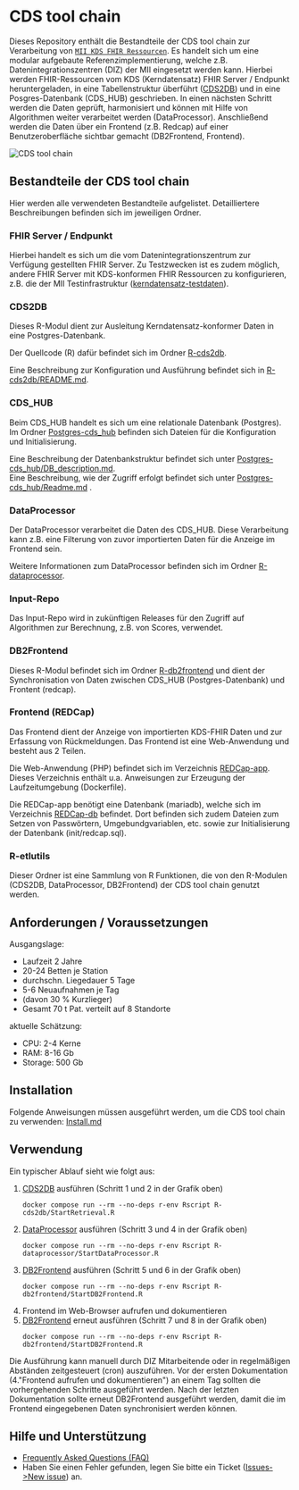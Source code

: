 # CDS tool chain

Dieses Repository enthält die Bestandteile der CDS tool chain zur Verarbeitung von [`MII KDS FHIR Ressourcen`](https://www.medizininformatik-initiative.de/de/basismodule-des-kerndatensatzes-der-mii). Es handelt sich um eine modular aufgebaute Referenzimplementierung, welche z.B. Datenintegrationszentren (DIZ) der MII eingesetzt werden kann. Hierbei werden FHIR-Ressourcen vom KDS (Kerndatensatz) FHIR Server / Endpunkt heruntergeladen, in eine Tabellenstruktur überführt  ([CDS2DB](./README.md#cds2db)) und in eine Posgres-Datenbank (CDS_HUB) geschrieben. In einen nächsten Schritt werden die Daten geprüft, harmonisiert und können mit Hilfe von Algorithmen weiter verarbeitet werden (DataProcessor). Anschließend werden die Daten über ein Frontend (z.B. Redcap) auf einer Benutzeroberfläche sichtbar gemacht (DB2Frontend, Frontend).

![CDS tool chain](https://github.com/medizininformatik-initiative/INTERPOLAR/assets/5671404/d8ee4fb8-c9fb-40f2-81cb-2adeda6d20b2)

## Bestandteile der CDS tool chain

Hier werden alle verwendeten Bestandteile aufgelistet. Detailliertere Beschreibungen befinden sich im jeweiligen Ordner.

### FHIR Server / Endpunkt

Hierbei handelt es sich um die vom Datenintegrationszentrum zur Verfügung gestellten FHIR Server. Zu Testzwecken ist es zudem möglich, andere FHIR Server mit KDS-konformen FHIR Ressourcen zu konfigurieren, z.B. die der MII Testinfrastruktur ([kerndatensatz-testdaten](https://github.com/medizininformatik-initiative/kerndatensatz-testdaten)).

### CDS2DB

Dieses R-Modul dient zur Ausleitung Kerndatensatz-konformer Daten in eine Postgres-Datenbank.

Der Quellcode (R) dafür befindet sich im Ordner [R-cds2db](./R-cds2db).

Eine Beschreibung zur Konfiguration und Ausführung befindet sich in [R-cds2db/README.md](./R-cds2db/README.md).

### CDS_HUB

Beim CDS_HUB handelt es sich um eine relationale Datenbank (Postgres). Im Ordner [Postgres-cds_hub](./Postgres-cds_hub) befinden sich Dateien für die Konfiguration und Initialisierung.

Eine Beschreibung der Datenbankstruktur befindet sich unter [Postgres-cds_hub/DB_description.md](./Postgres-cds_hub/DB_description.md). \
Eine Beschreibung, wie der Zugriff erfolgt befindet sich unter [Postgres-cds_hub/Readme.md](./Postgres-cds_hub/Readme.md) .

### DataProcessor

Der DataProcessor verarbeitet die Daten des CDS_HUB. Diese Verarbeitung kann z.B. eine Filterung von zuvor importierten Daten für die Anzeige im Frontend sein.

Weitere Informationen zum DataProcessor befinden sich im Ordner [R-dataprocessor](./R-dataprocessor).

### Input-Repo

Das Input-Repo wird in zukünftigen Releases für den Zugriff auf Algorithmen zur Berechnung, z.B. von Scores, verwendet.

### DB2Frontend

Dieses R-Modul befindet sich im Ordner [R-db2frontend](./R-db2frontend) und dient der Synchronisation von Daten zwischen CDS_HUB (Postgres-Datenbank) und Frontent (redcap). 

### Frontend (REDCap)

Das Frontend dient der Anzeige von importierten KDS-FHIR Daten und zur Erfassung von Rückmeldungen.
Das Frontend ist eine Web-Anwendung und besteht aus 2 Teilen. 

Die Web-Anwendung (PHP) befindet sich im Verzeichnis [REDCap-app](./REDCap-app). 
Dieses Verzeichnis enthält u.a. Anweisungen zur Erzeugung der Laufzeitumgebung (Dockerfile).

Die REDCap-app benötigt eine Datenbank (mariadb), welche sich im Verzeichnis [REDCap-db](./REDCap-db) befindet. Dort befinden sich zudem Dateien zum Setzen von Passwörtern, Umgebundgvariablen, etc. sowie zur Initialisierung der Datenbank (init/redcap.sql).

### R-etlutils

Dieser Ordner ist eine Sammlung von R Funktionen, die von den R-Modulen (CDS2DB, DataProcessor, DB2Frontend) der CDS tool chain genutzt werden.


## Anforderungen / Voraussetzungen

Ausgangslage:

 - Laufzeit 2 Jahre
 - 20-24 Betten je Station
 - durchschn. Liegedauer 5 Tage
 - 5-6 Neuaufnahmen je Tag
 - (davon 30 % Kurzlieger)
 - Gesamt 70 t Pat. verteilt auf 8 Standorte

aktuelle Schätzung:

 - CPU: 2-4 Kerne
 - RAM: 8-16 Gb
 - Storage: 500 Gb


## Installation

Folgende Anweisungen müssen ausgeführt werden, um die CDS tool chain zu verwenden: [Install.md](Install.md)

## Verwendung

Ein typischer Ablauf sieht wie folgt aus:

 1. [CDS2DB](./R-cds2db) ausführen (Schritt 1 und 2 in der Grafik oben)
    ```console
    docker compose run --rm --no-deps r-env Rscript R-cds2db/StartRetrieval.R
    ```
 1. [DataProcessor](./R-dataprocessor) ausführen (Schritt 3 und 4 in der Grafik oben)
    ```console
    docker compose run --rm --no-deps r-env Rscript R-dataprocessor/StartDataProcessor.R
    ```
 1. [DB2Frontend](./R-db2frontend) ausführen (Schritt 5 und 6 in der Grafik oben)
    ```console
    docker compose run --rm --no-deps r-env Rscript R-db2frontend/StartDB2Frontend.R
    ```
 1. Frontend im Web-Browser aufrufen und dokumentieren
 1. [DB2Frontend](./R-db2frontend) erneut ausführen (Schritt 7 und 8 in der Grafik oben)
    ```console
    docker compose run --rm --no-deps r-env Rscript R-db2frontend/StartDB2Frontend.R
    ```

Die Ausführung kann manuell durch DIZ Mitarbeitende oder in regelmäßigen Abständen zeitgesteuert (cron) auszuführen. Vor der ersten Dokumentation (4."Frontend aufrufen und dokumentieren") an einem Tag sollten die vorhergehenden Schritte ausgeführt werden. Nach der letzten Dokumentation sollte erneut DB2Frontend ausgeführt werden, damit die im Frontend eingegebenen Daten synchronisiert werden können.

## Hilfe und Unterstützung
- [Frequently Asked Questions (FAQ)](https://github.com/medizininformatik-initiative/INTERPOLAR/wiki/Frequently-Asked-Questions-%E2%80%90-FAQ)
- Haben Sie einen Fehler gefunden, legen Sie bitte ein Ticket ([Issues->New issue](https://github.com/medizininformatik-initiative/INTERPOLAR/issues/new/choose)) an.
